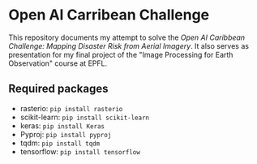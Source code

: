 # Open AI Carribean Challenge

This repository documents my attempt to solve the *Open AI Caribbean Challenge: Mapping Disaster Risk from Aerial Imagery*.
It also serves as presentation for my final project of the "Image Processing for Earth Observation" course at EPFL.

## Required packages
* rasterio: `pip install rasterio`
* scikit-learn: `pip install scikit-learn`
* keras: `pip install Keras`
* Pyproj: `pip install pyproj`
* tqdm: `pip install tqdm`
* tensorflow: `pip install tensorflow`
